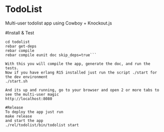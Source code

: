 # TodoList
Multi-user todolist app using Cowboy + Knockout.js

#Install & Test
```git clone git@github.com:darkua/todolist.git
cd todolist
rebar get-deps
rebar compile
rebar compile eunit doc skip_deps=true```

With this you will compile the app, generate the doc, and run the tests.
Now if you have erlang R15 installed just run the script ./start for the dev environment
./start.sh

And its up and running, go to your browser and open 2 or more tabs to see the multi-user magic
http://localhost:8080

#Release
To deploy the app just run
make release
and start the app
./rel/todolist/bin/todolist start